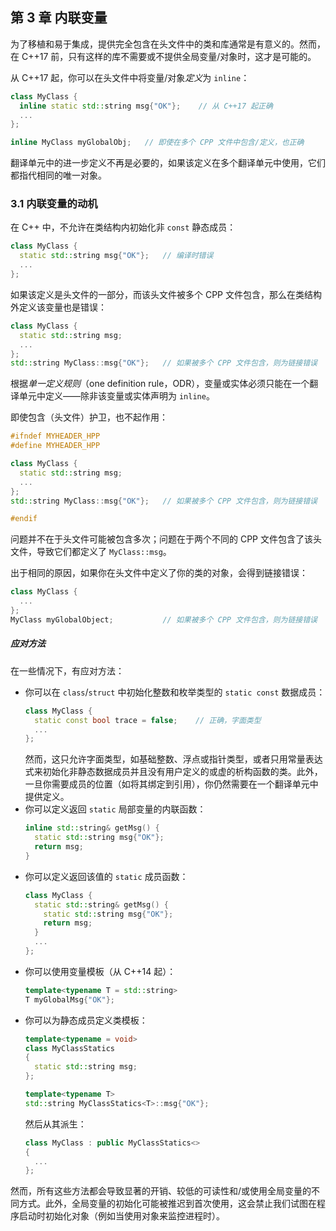 ## 第 3 章    内联变量

为了移植和易于集成，提供完全包含在头文件中的类和库通常是有意义的。然而，在 C++17 前，只有这样的库不需要或不提供全局变量/对象时，这才是可能的。

从 C++17 起，你可以在头文件中将变量/对象*定义*为 `inline`：

```c++
class MyClass {
  inline static std::string msg{"OK"};    // 从 C++17 起正确
  ...
};

inline MyClass myGlobalObj;   // 即使在多个 CPP 文件中包含/定义，也正确
```

翻译单元中的进一步定义不再是必要的，如果该定义在多个翻译单元中使用，它们都指代相同的唯一对象。

### 3.1    内联变量的动机

在 C++ 中，不允许在类结构内初始化非 `const` 静态成员：

```c++
class MyClass {
  static std::string msg{"OK"};   // 编译时错误
  ...
};
```

如果该定义是头文件的一部分，而该头文件被多个 CPP 文件包含，那么在类结构外定义该变量也是错误：

```c++
class MyClass {
  static std::string msg;
  ...
};
std::string MyClass::msg{"OK"};   // 如果被多个 CPP 文件包含，则为链接错误
```

根据*单一定义规则*（one definition rule，ODR），变量或实体必须只能在一个翻译单元中定义——除非该变量或实体声明为 `inline`。

即使包含（头文件）护卫，也不起作用：

```c++
#ifndef MYHEADER_HPP
#define MYHEADER_HPP

class MyClass {
  static std::string msg;
  ...
};
std::string MyClass::msg{"OK"};   // 如果被多个 CPP 文件包含，则为链接错误

#endif
```

问题并不在于头文件可能被包含多次；问题在于两个不同的 CPP 文件包含了该头文件，导致它们都定义了 `MyClass::msg`。

出于相同的原因，如果你在头文件中定义了你的类的对象，会得到链接错误：

```c++
class MyClass {
  ...
};
MyClass myGlobalObject;           // 如果被多个 CPP 文件包含，则为链接错误
```

##### 应对方法

在一些情况下，有应对方法：

+ 你可以在 `class`/`struct` 中初始化整数和枚举类型的 `static const` 数据成员：
  ```c++
  class MyClass {
    static const bool trace = false;    // 正确，字面类型
    ...
  }; 
  ```
  然而，这只允许字面类型，如基础整数、浮点或指针类型，或者只用常量表达式来初始化非静态数据成员并且没有用户定义的或虚的析构函数的类。此外，一旦你需要成员的位置（如将其绑定到引用），你仍然需要在一个翻译单元中提供定义。
+ 你可以定义返回 `static` 局部变量的内联函数：
  ```c++
  inline std::string& getMsg() {
    static std::string msg{"OK"};
    return msg;
  }
  ```
+ 你可以定义返回该值的 `static` 成员函数：
  ```c++
  class MyClass {
    static std::string& getMsg() {
      static std::string msg{"OK"};
      return msg;
    }
    ...
  };
  ```
+ 你可以使用变量模板（从 C++14 起）：
  ```c++
  template<typename T = std::string>
  T myGlobalMsg{"OK"};
  ```
+ 你可以为静态成员定义类模板：
  ```c++
  template<typename = void>
  class MyClassStatics
  {
    static std::string msg;
  };
  
  template<typename T>
  std::string MyClassStatics<T>::msg{"OK"};
  ```
  然后从其派生：
  ```c++
  class MyClass : public MyClassStatics<>
  {
    ...
  };
  ```

然而，所有这些方法都会导致显著的开销、较低的可读性和/或使用全局变量的不同方式。此外，全局变量的初始化可能被推迟到首次使用，这会禁止我们试图在程序启动时初始化对象（例如当使用对象来监控进程时）。